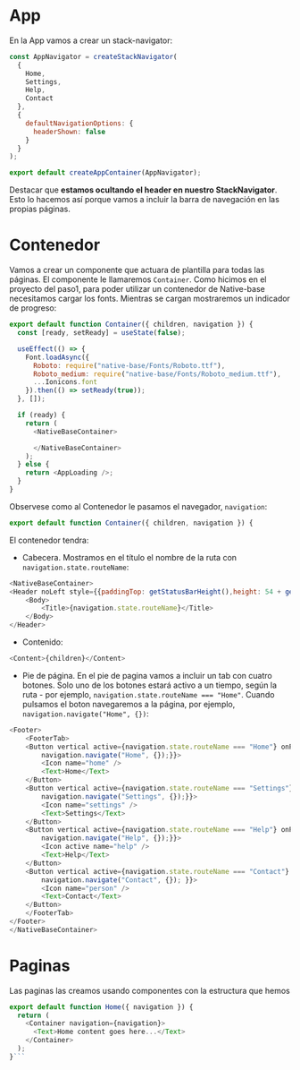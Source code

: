 # App

En la App vamos a crear un stack-navigator:

```js
const AppNavigator = createStackNavigator(
  {
    Home,
    Settings,
    Help,
    Contact
  },
  {
    defaultNavigationOptions: {
      headerShown: false
    }
  }
);

export default createAppContainer(AppNavigator);
```

Destacar que __estamos ocultando el header en nuestro StackNavigator__. Esto lo hacemos así porque vamos a incluir la barra de navegación en las propias páginas.

# Contenedor

Vamos a crear un componente que actuara de plantilla para todas las páginas. El componente le llamaremos `Container`. Como hicimos en el proyecto del paso1, para poder utilizar un contenedor de Native-base necesitamos cargar los fonts. Mientras se cargan mostraremos un indicador de progreso:

```js
export default function Container({ children, navigation }) {
  const [ready, setReady] = useState(false);

  useEffect(() => {
    Font.loadAsync({
      Roboto: require("native-base/Fonts/Roboto.ttf"),
      Roboto_medium: require("native-base/Fonts/Roboto_medium.ttf"),
      ...Ionicons.font
    }).then(() => setReady(true));
  }, []);

  if (ready) {
    return (
      <NativeBaseContainer>

      </NativeBaseContainer>
    );
  } else {
    return <AppLoading />;
  }
}
```

Observese como al Contenedor le pasamos el navegador, `navigation`:

```js
export default function Container({ children, navigation }) {
```

El contenedor tendra:
- Cabecera. Mostramos en el título el nombre de la ruta con `navigation.state.routeName`:

```js
<NativeBaseContainer>
<Header noLeft style={{paddingTop: getStatusBarHeight(),height: 54 + getStatusBarHeight()}}>
    <Body>
        <Title>{navigation.state.routeName}</Title>
    </Body>
</Header>
```

- Contenido:
```js
<Content>{children}</Content>
```

- Pie de página. En el pie de pagina vamos a incluir un tab con cuatro botones. Solo uno de los botones estará activo a un tiempo, según la ruta - por ejemplo, `navigation.state.routeName === "Home"`. Cuando pulsamos el boton navegaremos a la página, por ejemplo, `navigation.navigate("Home", {})`:

```js
<Footer>
    <FooterTab>
    <Button vertical active={navigation.state.routeName === "Home"} onPress={() => {
        navigation.navigate("Home", {});}}>
        <Icon name="home" />
        <Text>Home</Text>
    </Button>
    <Button vertical active={navigation.state.routeName === "Settings"}onPress={() => {
        navigation.navigate("Settings", {});}}>
        <Icon name="settings" />
        <Text>Settings</Text>
    </Button>
    <Button vertical active={navigation.state.routeName === "Help"} onPress={() => {
        navigation.navigate("Help", {});}}>
        <Icon active name="help" />
        <Text>Help</Text>
    </Button>
    <Button vertical active={navigation.state.routeName === "Contact"} onPress={() => {
        navigation.navigate("Contact", {}); }}>
        <Icon name="person" />
        <Text>Contact</Text>
    </Button>
    </FooterTab>
</Footer>
</NativeBaseContainer>
```

# Paginas

Las paginas las creamos usando componentes con la estructura que hemos 

```js
export default function Home({ navigation }) {
  return (
    <Container navigation={navigation}>
      <Text>Home content goes here...</Text>
    </Container>
  );
}```